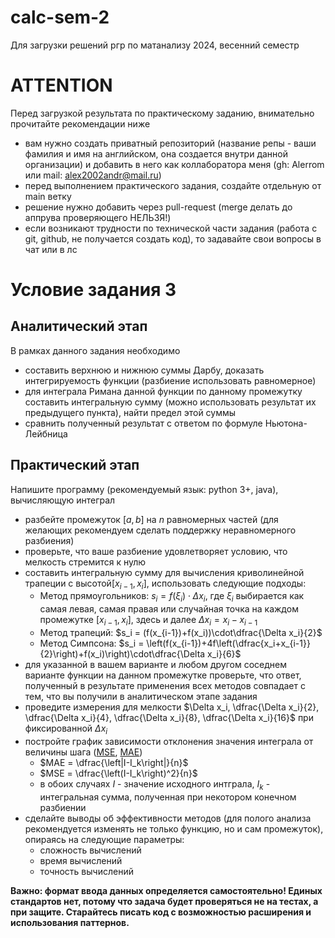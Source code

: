 # calc-sem-2
Для загрузки решений ргр по матанализу 2024, весенний семестр

# ATTENTION
Перед загрузкой результата по практическому заданию, внимательно прочитайте рекомендации ниже
* вам нужно создать приватный репозиторий (название репы - ваши фамилия и имя на английском, она создается внутри данной организации) и добавить в него как коллаборатора меня (gh: Alerrom или mail: alex2002andr@mail.ru)
* перед выполнением практического задания, создайте отдельную от main ветку
* решение нужно добавить через pull-request (merge делать до аппрува проверяющего НЕЛЬЗЯ!)
* если возникают трудности по технической части задания (работа с git, github, не получается создать код), то задавайте свои вопросы в чат или в лс


# Условие задания 3

## Аналитический этап

В рамках данного задания необходимо 

- составить верхнюю и нижнюю суммы Дарбу, доказать интегрируемость функции (разбиение использовать равномерное)
- для интеграла Римана данной функции по данному промежутку составить интегральную сумму (можно использовать результат их предыдущего пункта), найти предел этой суммы
- сравнить полученный результат с ответом по формуле Ньютона-Лейбница

## Практический этап

Напишите программу (рекомендуемый язык: python 3+, java), вычисляющую интеграл

- разбейте промежуток $[a, b]$ на $n$ равномерных частей (для желающих рекомендуем сделать поддержку неравномерного разбиения)
- проверьте, что ваше разбиение удовлетворяет условию, что мелкость стремится к нулю
- составить интегральную сумму для вычисления криволинейной трапеции с высотой$[x_{i-1}, x_i]$, использовать следующие подходы:
    - Метод прямоугольников: $s_i = f(\xi_i)\cdot \Delta x_i$, где $\xi_i$ выбирается как самая левая, самая правая или случайная точка на каждом промежутке $[x_{i-1}, x_i]$, здесь и далее $\Delta x_i = x_i - x_{i-1}$
    - Метод трапеций:  $s_i = (f(x_{i-1})+f(x_i))\cdot\dfrac{\Delta x_i}{2}$
    - Метод Симпсона:  $s_i = \left(f(x_{i-1})+4f\left(\dfrac{x_i+x_{i-1}}{2}\right)+f(x_i)\right)\cdot\dfrac{\Delta x_i}{6}$
- для указанной в вашем варианте и любом другом соседнем варианте функции на данном промежутке проверьте, что ответ, полученный в результате применения всех методов совпадает с тем, что вы получили в аналитическом этапе задания
- проведите измерения для мелкости $\Delta x_i, \dfrac{\Delta x_i}{2}, \dfrac{\Delta x_i}{4}, \dfrac{\Delta x_i}{8}, \dfrac{\Delta x_i}{16}$ при фиксированной $\Delta x_i$
- постройте график зависимости отклонения значения интеграла от величины шага ([MSE](https://en.wikipedia.org/wiki/Mean_squared_error), [MAE](https://en.wikipedia.org/wiki/Mean_absolute_error))
    - $MAE = \dfrac{\left|I-I_k\right|}{n}$
    - $MSE = \dfrac{\left(I-I_k\right)^2}{n}$
    - в обоих случаях $I$ - значение исходного интграла,  $I_k$ - интегральная сумма, полученная при некотором конечном разбиении
- сделайте выводы об эффективности методов (для полого анализа рекомендуется изменять не только функцию, но и сам промежуток), опираясь на следующие параметры:
    - сложность вычислений
    - время вычислений
    - точность вычислений

**Важно: формат ввода данных определяется самостоятельно! Единых стандартов нет, потому что задача будет проверяться не на тестах, а при защите. Старайтесь писать код с возможностью расширения и использования паттернов.**
